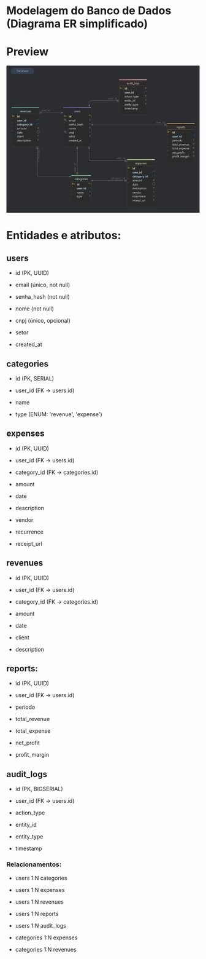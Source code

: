 # Modelagem do Banco de Dados (Diagrama ER simplificado)

# Preview
![alt text](image.png)

# Entidades e atributos:
## users

- id (PK, UUID)

- email (único, not null)

- senha_hash (not null)

- nome (not null)

- cnpj (único, opcional)

- setor

- created_at

## categories

- id (PK, SERIAL)

- user_id (FK → users.id)

- name

- type (ENUM: 'revenue', 'expense')

## expenses

- id (PK, UUID)

- user_id (FK → users.id)

- category_id (FK → categories.id)

- amount

- date

- description

- vendor

- recurrence

- receipt_url

## revenues

- id (PK, UUID)

- user_id (FK → users.id)

- category_id (FK → categories.id)

- amount

- date

- client

- description

## reports:

- id (PK, UUID)

- user_id (FK → users.id)

- periodo

- total_revenue

- total_expense

- net_profit

- profit_margin

## audit_logs

- id (PK, BIGSERIAL)

- user_id (FK → users.id)

- action_type

- entity_id

- entity_type

- timestamp

### Relacionamentos:

- users 1:N categories

- users 1:N expenses

- users 1:N revenues

- users 1:N reports

- users 1:N audit_logs

- categories 1:N expenses

- categories 1:N revenues
